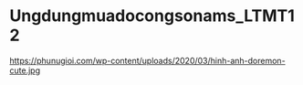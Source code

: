 # Ungdungmuadocongsonams_LTMT12
https://phunugioi.com/wp-content/uploads/2020/03/hinh-anh-doremon-cute.jpg
